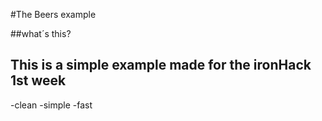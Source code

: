 #The Beers example

##what´s this?

This is a simple example made for the ironHack 1st week
---
-clean
-simple
-fast